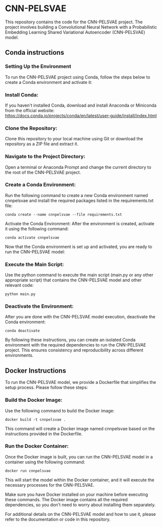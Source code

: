 # CNN-PELSVAE

This repository contains the code for the CNN-PELSVAE project. The project involves building a Convolutional Neural Network with a Probabilistic Embedding Learning Shared Variational Autoencoder (CNN-PELSVAE) model.


## Conda instructions

### Setting Up the Environment
To run the CNN-PELSVAE project using Conda, follow the steps below to create a Conda environment and activate it:

### Install Conda:
If you haven't installed Conda, download and install Anaconda or Miniconda from the official website: https://docs.conda.io/projects/conda/en/latest/user-guide/install/index.html

### Clone the Repository:
Clone this repository to your local machine using Git or download the repository as a ZIP file and extract it.

### Navigate to the Project Directory:
Open a terminal or Anaconda Prompt and change the current directory to the root of the CNN-PELSVAE project.

### Create a Conda Environment:
Run the following command to create a new Conda environment named cnnpelsvae and install the required packages listed in the requirements.txt file:

`conda create --name cnnpelsvae --file requirements.txt`


Activate the Conda Environment:
After the environment is created, activate it using the following command:

`conda activate cnnpelsvae`

Now that the Conda environment is set up and activated, you are ready to run the CNN-PELSVAE model:

### Execute the Main Script:
Use the python command to execute the main script (main.py or any other appropriate script) that contains the CNN-PELSVAE model and other relevant code:

`python main.py`

### Deactivate the Environment:
After you are done with the CNN-PELSVAE model execution, deactivate the Conda environment:

`conda deactivate`

By following these instructions, you can create an isolated Conda environment with the required dependencies to run the CNN-PELSVAE project. This ensures consistency and reproducibility across different environments.

## Docker Instructions
To run the CNN-PELSVAE model, we provide a Dockerfile that simplifies the setup process. Please follow these steps:

### Build the Docker Image:
Use the following command to build the Docker image:

`docker build -t cnnpelsvae .`

This command will create a Docker image named cnnpelsvae based on the instructions provided in the Dockerfile.

### Run the Docker Container:

Once the Docker image is built, you can run the CNN-PELSVAE model in a container using the following command:

`docker run cnnpelsvae`

This will start the model within the Docker container, and it will execute the necessary processes for the CNN-PELSVAE.

Make sure you have Docker installed on your machine before executing these commands. The Docker image contains all the required dependencies, so you don't need to worry about installing them separately.

For additional details on the CNN-PELSVAE model and how to use it, please refer to the documentation or code in this repository.
